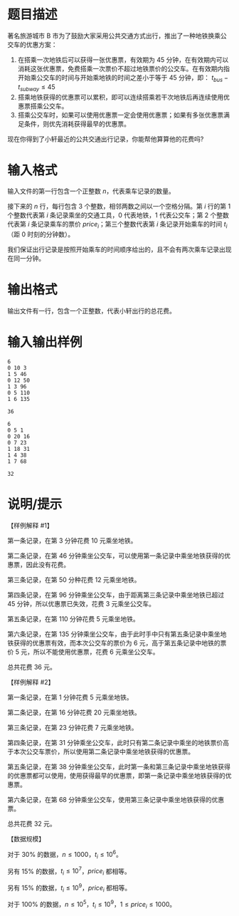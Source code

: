 # 题目描述

著名旅游城市 B 市为了鼓励大家采用公共交通方式出行，推出了一种地铁换乘公交车的优惠方案：

1. 在搭乘一次地铁后可以获得一张优惠票，有效期为 45 分钟，在有效期内可以消耗这张优惠票，免费搭乘一次票价不超过地铁票价的公交车。在有效期内指开始乘公交车的时间与开始乘地铁的时间之差小于等于 45 分钟，即：
$t_{bus} - t_{subway} \leq 45$
2. 搭乘地铁获得的优惠票可以累积，即可以连续搭乘若干次地铁后再连续使用优惠票搭乘公交车。
3. 搭乘公交车时，如果可以使用优惠票一定会使用优惠票；如果有多张优惠票满足条件，则优先消耗获得最早的优惠票。

现在你得到了小轩最近的公共交通出行记录，你能帮他算算他的花费吗?

# 输入格式

输入文件的第一行包含一个正整数 $n$，代表乘车记录的数量。

接下来的 $n$ 行，每行包含 3 个整数，相邻两数之间以一个空格分隔。第 $i$ 行的第 1 个整数代表第 $i$ 条记录乘坐的交通工具，0 代表地铁，1 代表公交车；第 2 个整数代表第 $i$ 条记录乘车的票价 $price_i$；第三个整数代表第 $i$ 条记录开始乘车的时间 $t_i$（距 0 时刻的分钟数）。

我们保证出行记录是按照开始乘车的时间顺序给出的，且不会有两次乘车记录出现在同一分钟。

# 输出格式

输出文件有一行，包含一个正整数，代表小轩出行的总花费。

# 输入输出样例

```input1
6
0 10 3
1 5 46
0 12 50
1 3 96
0 5 110
1 6 135
```

```output1
36
```

```input2
6
0 5 1
0 20 16
0 7 23
1 18 31
1 4 38
1 7 68
```

```output2
32
```

# 说明/提示

【样例解释 #1】

第一条记录，在第 3 分钟花费 10 元乘坐地铁。

第二条记录，在第 46 分钟乘坐公交车，可以使用第一条记录中乘坐地铁获得的优惠票，因此没有花费。

第三条记录，在第 50 分种花费 12 元乘坐地铁。

第四条记录，在第 96 分钟乘坐公交车，由于距离第三条记录中乘坐地铁已超过 45 分钟，所以优惠票已失效，花费 3 元乘坐公交车。

第五条记录，在第 110 分钟花费 5 元乘坐地铁。

第六条记录，在第 135 分钟乘坐公交车，由于此时手中只有第五条记录中乘坐地铁获得的优惠票有效，而本次公交车的票价为 6 元，高于第五条记录中地铁的票价 5 元，所以不能使用优惠票，花费 6 元乘坐公交车。

总共花费 36 元。

【样例解释 #2】

第一条记录，在第 1 分钟花费 5 元乘坐地铁。

第二条记录，在第 16 分钟花费 20 元乘坐地铁。

第三条记录，在第 23 分钟花费 7 元乘坐地铁。

第四条记录，在第 31 分钟乘坐公交车，此时只有第二条记录中乘坐的地铁票价高于本次公交车票价，所以使用第二条记录中乘坐地铁获得的优惠票。

第五条记录，在第 38 分钟乘坐公交车，此时第一条和第三条记录中乘坐地铁获得的优惠票都可以使用，使用获得最早的优惠票，即第一条记录中乘坐地铁获得的优惠票。

第六条记录，在第 68 分钟乘坐公交车，使用第三条记录中乘坐地铁获得的优惠票。

总共花费 32 元。

【数据规模】

对于 $30 \%$ 的数据，$n \leq 1000$，$t_i \leq {10}^6$。

另有 $15 \%$ 的数据，$t_i \leq {10}^7$，$price_i$ 都相等。

另有 $15 \%$ 的数据，$t_i \leq {10}^9$，$price_i$ 都相等。

对于 $100 \%$ 的数据，$n \leq {10}^5$，$t_i \leq {10}^9$，$1 \leq price_i \leq 1000$。
